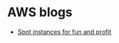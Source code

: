 # AWS blogs

- [Spot instances for fun and profit](https://medium.com/@the.gigi/mastering-spot-instances-on-kubernetes-for-fun-and-profit-f274e7d59005#:~:text=Spot%20instances%20use%20the%20same,able%20to%20provision%20new%20nodes.)